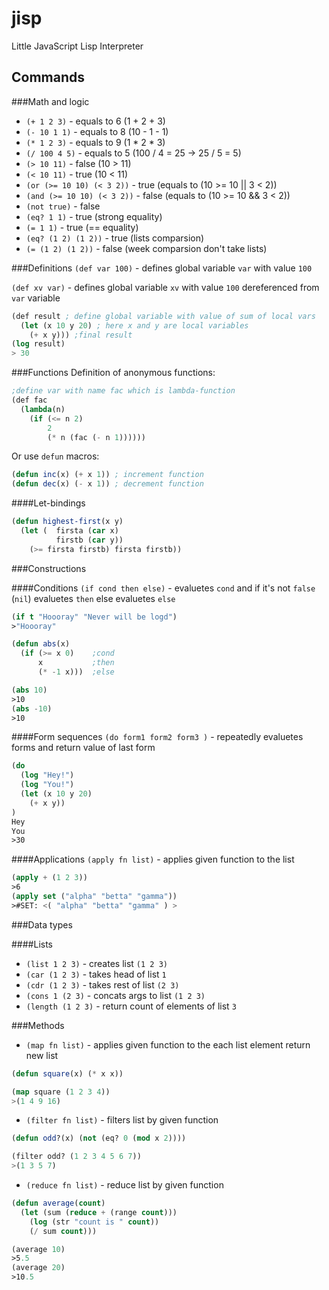 # jisp
Little JavaScript Lisp Interpreter

## Commands
###Math and logic
  - `(+ 1 2 3)` - equals to 6 (1 + 2 + 3)
  - `(- 10 1 1)` - equals to 8 (10 - 1 - 1)
  - `(* 1 2 3)` - equals to 9 (1 * 2 * 3)
  - `(/ 100 4 5)` - equals to 5 (100 / 4 = 25 -> 25 / 5 = 5)
  - `(> 10 11)` - false (10 > 11)
  - `(< 10 11)` - true (10 < 11)
  - `(or (>= 10 10) (< 3 2))` - true (equals to (10 >= 10 || 3 < 2))
  - `(and (>= 10 10) (< 3 2))` - false (equals to (10 >= 10 && 3 < 2))
  - `(not true)` - false
  - `(eq? 1 1)` - true (strong equality)
  - `(= 1 1)` - true (== equality)
  - `(eq? (1 2) (1 2))` - true (lists comparsion)
  - `(= (1 2) (1 2))` - false (week comparsion don't take lists)

###Definitions
`(def var 100)` - defines global variable `var` with value `100`

`(def xv var)` - defines global variable `xv` with value `100` dereferenced from `var` variable

```lisp
(def result ; define global variable with value of sum of local vars
  (let (x 10 y 20) ; here x and y are local variables 
    (+ x y))) ;final result 
(log result) 
> 30
```

###Functions
Definition of anonymous functions:
```lisp 
;define var with name fac which is lambda-function
(def fac
  (lambda(n)
    (if (<= n 2)
        2
        (* n (fac (- n 1))))))
```
Or use `defun` macros:
```lisp
(defun inc(x) (+ x 1)) ; increment function
(defun dec(x) (- x 1)) ; decrement function
```

####Let-bindings
```lisp
(defun highest-first(x y) 
  (let (  firsta (car x)
          firstb (car y))
    (>= firsta firstb) firsta firstb))
```

###Constructions

####Conditions
`(if cond then else)` - evaluetes `cond` and if it's not `false` (`nil`) evaluetes `then` else evaluetes `else`

```lisp
(if t "Hoooray" "Never will be logd")
>"Hoooray"

(defun abs(x)
  (if (>= x 0)    ;cond
      x           ;then
      (* -1 x)))  ;else

(abs 10)
>10
(abs -10)
>10
```

####Form sequences
`(do form1 form2 form3 )` - repeatedly evaluetes forms and return value of last form

```lisp
(do 
  (log "Hey!")  
  (log "You!")
  (let (x 10 y 20)
    (+ x y))
)
Hey
You
>30
```

####Applications
`(apply fn list)` - applies given function to the list

```lisp
(apply + (1 2 3))
>6
(apply set ("alpha" "betta" "gamma"))
>#SET: <( "alpha" "betta" "gamma" ) >
```

###Data types

####Lists
  - `(list 1 2 3)` - creates list  `(1 2 3)`
  - `(car (1 2 3)` - takes head of list `1`
  - `(cdr (1 2 3)` - takes rest of list `(2 3)`
  - `(cons 1 (2 3)` - concats args to list `(1 2 3)`
  - `(length (1 2 3)` - return count of elements of list `3`

###Methods
  - `(map fn list)` - applies given function to the each list element return new list

```lisp
(defun square(x) (* x x))

(map square (1 2 3 4))
>(1 4 9 16)
```

  - `(filter fn list)` - filters list by given function

```lisp
(defun odd?(x) (not (eq? 0 (mod x 2))))

(filter odd? (1 2 3 4 5 6 7))
>(1 3 5 7)
```

  - `(reduce fn list)` - reduce list by given function

```lisp
(defun average(count)
  (let (sum (reduce + (range count))) 
    (log (str "count is " count))
    (/ sum count)))

(average 10)
>5.5
(average 20)
>10.5
```